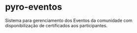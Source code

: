 # pyro-eventos
Sistema para gerenciamento dos Eventos da comunidade com disponibilização de certificados aos participantes.

